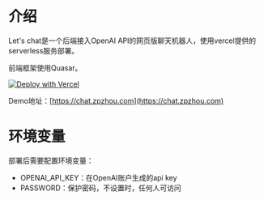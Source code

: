 # 介绍

Let's chat是一个后端接入OpenAI API的网页版聊天机器人，使用vercel提供的serverless服务部署。

前端框架使用Quasar。

[![Deploy with Vercel](https://vercel.com/button)](https://vercel.com/new/clone?repository-url=https%3A%2F%2Fgithub.com%2Fkorimas%2FLetsChat&env=OPENAI_API_KEY)

Demo地址：[https://chat.zpzhou.com](https://chat.zpzhou.com)


# 环境变量
部署后需要配置环境变量：
* OPENAI_API_KEY：在OpenAI账户生成的api key
* PASSWORD：保护密码，不设置时，任何人可访问
